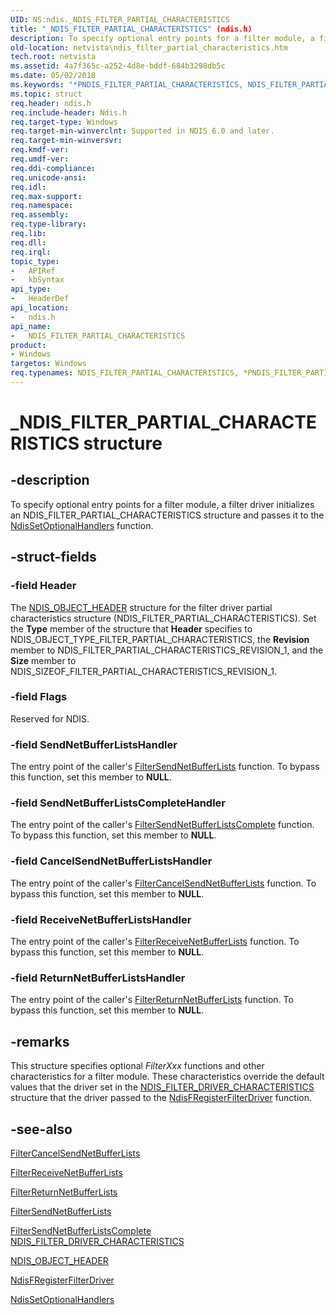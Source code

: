 ```yaml
---
UID: NS:ndis._NDIS_FILTER_PARTIAL_CHARACTERISTICS
title: "_NDIS_FILTER_PARTIAL_CHARACTERISTICS" (ndis.h)
description: To specify optional entry points for a filter module, a filter driver initializes an NDIS_FILTER_PARTIAL_CHARACTERISTICS structure and passes it to the NdisSetOptionalHandlers function.
old-location: netvista\ndis_filter_partial_characteristics.htm
tech.root: netvista
ms.assetid: 4a7f365c-a252-4d8e-bddf-684b3298db5c
ms.date: 05/02/2018
ms.keywords: "*PNDIS_FILTER_PARTIAL_CHARACTERISTICS, NDIS_FILTER_PARTIAL_CHARACTERISTICS, NDIS_FILTER_PARTIAL_CHARACTERISTICS structure [Network Drivers Starting with Windows Vista], PNDIS_FILTER_PARTIAL_CHARACTERISTICS, PNDIS_FILTER_PARTIAL_CHARACTERISTICS structure pointer [Network Drivers Starting with Windows Vista], _NDIS_FILTER_PARTIAL_CHARACTERISTICS, filter_structures_ref_34b4c497-9a4c-4d15-9d25-672a7580456b.xml, ndis/NDIS_FILTER_PARTIAL_CHARACTERISTICS, ndis/PNDIS_FILTER_PARTIAL_CHARACTERISTICS, netvista.ndis_filter_partial_characteristics"
ms.topic: struct
req.header: ndis.h
req.include-header: Ndis.h
req.target-type: Windows
req.target-min-winverclnt: Supported in NDIS 6.0 and later.
req.target-min-winversvr: 
req.kmdf-ver: 
req.umdf-ver: 
req.ddi-compliance: 
req.unicode-ansi: 
req.idl: 
req.max-support: 
req.namespace: 
req.assembly: 
req.type-library: 
req.lib: 
req.dll: 
req.irql: 
topic_type:
-	APIRef
-	kbSyntax
api_type:
-	HeaderDef
api_location:
-	ndis.h
api_name:
-	NDIS_FILTER_PARTIAL_CHARACTERISTICS
product:
- Windows
targetos: Windows
req.typenames: NDIS_FILTER_PARTIAL_CHARACTERISTICS, *PNDIS_FILTER_PARTIAL_CHARACTERISTICS
---
```


# _NDIS_FILTER_PARTIAL_CHARACTERISTICS structure


## -description


To specify optional entry points for a filter module, a filter driver initializes an
  NDIS_FILTER_PARTIAL_CHARACTERISTICS structure and passes it to the 
  <a href="https://msdn.microsoft.com/97649f4f-942a-47fc-a541-6f160c8b4eb4">
  NdisSetOptionalHandlers</a> function.


## -struct-fields




### -field Header

The 
     <a href="https://msdn.microsoft.com/library/windows/hardware/ff566588">NDIS_OBJECT_HEADER</a> structure for the
     filter driver partial characteristics structure (NDIS_FILTER_PARTIAL_CHARACTERISTICS). Set the 
     <b>Type</b> member of the structure that 
     <b>Header</b> specifies to NDIS_OBJECT_TYPE_FILTER_PARTIAL_CHARACTERISTICS, the 
     <b>Revision</b> member to NDIS_FILTER_PARTIAL_CHARACTERISTICS_REVISION_1, and the 
     <b>Size</b> member to NDIS_SIZEOF_FILTER_PARTIAL_CHARACTERISTICS_REVISION_1.


### -field Flags

Reserved for NDIS.


### -field SendNetBufferListsHandler

The entry point of the caller's 
     <a href="https://msdn.microsoft.com/1b3fc0c8-95da-47e5-8ff1-b7967f5148e7">
     FilterSendNetBufferLists</a> function. To bypass this function, set this member to <b>NULL</b>.


### -field SendNetBufferListsCompleteHandler

The entry point of the caller's 
     <a href="https://msdn.microsoft.com/1a3a1e80-29f1-4f19-b3c7-9a8b189f18c4">
     FilterSendNetBufferListsComplete</a> function. To bypass this function, set this member to
     <b>NULL</b>.


### -field CancelSendNetBufferListsHandler

The entry point of the caller's 
     <a href="https://msdn.microsoft.com/55979b0d-61a6-43da-8fa5-11159b1a48d1">
     FilterCancelSendNetBufferLists</a> function. To bypass this function, set this member to <b>NULL</b>.


### -field ReceiveNetBufferListsHandler

The entry point of the caller's 
     <a href="https://msdn.microsoft.com/6359c2a7-1208-41ea-bbf9-015c91b6e8f6">
     FilterReceiveNetBufferLists</a> function. To bypass this function, set this member to <b>NULL</b>.


### -field ReturnNetBufferListsHandler

The entry point of the caller's 
     <a href="https://msdn.microsoft.com/8d7e362f-62da-4ce7-9497-1cfaff2b678e">
     FilterReturnNetBufferLists</a> function. To bypass this function, set this member to <b>NULL</b>.


## -remarks



This structure specifies optional 
    <i>FilterXxx</i> functions and other characteristics for a filter module. These characteristics override
    the default values that the driver set in the 
    <a href="https://msdn.microsoft.com/1eb2bae0-70b9-4bc0-9d93-4fc9467f9532">
    NDIS_FILTER_DRIVER_CHARACTERISTICS</a> structure that the driver passed to the 
    <a href="https://msdn.microsoft.com/14381de2-36d9-4ec8-9d4e-7af3e6d8ecf3">
    NdisFRegisterFilterDriver</a> function.




## -see-also




<a href="https://msdn.microsoft.com/55979b0d-61a6-43da-8fa5-11159b1a48d1">
   FilterCancelSendNetBufferLists</a>



<a href="https://msdn.microsoft.com/6359c2a7-1208-41ea-bbf9-015c91b6e8f6">FilterReceiveNetBufferLists</a>



<a href="https://msdn.microsoft.com/8d7e362f-62da-4ce7-9497-1cfaff2b678e">FilterReturnNetBufferLists</a>



<a href="https://msdn.microsoft.com/1b3fc0c8-95da-47e5-8ff1-b7967f5148e7">FilterSendNetBufferLists</a>



<a href="https://msdn.microsoft.com/1a3a1e80-29f1-4f19-b3c7-9a8b189f18c4">
   FilterSendNetBufferListsComplete</a>



<a href="https://msdn.microsoft.com/1eb2bae0-70b9-4bc0-9d93-4fc9467f9532">
   NDIS_FILTER_DRIVER_CHARACTERISTICS</a>



<a href="https://msdn.microsoft.com/library/windows/hardware/ff566588">NDIS_OBJECT_HEADER</a>



<a href="https://msdn.microsoft.com/library/windows/hardware/ff562608">NdisFRegisterFilterDriver</a>



<a href="https://msdn.microsoft.com/library/windows/hardware/ff564550">NdisSetOptionalHandlers</a>
 

 

